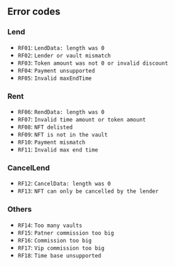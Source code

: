 ## Error codes

### Lend
- `RF01`: `LendData: length was 0`
- `RF02`: `Lender or vault mismatch`
- `RF03`: `Token amount was not 0 or invalid discount`
- `RF04`: `Payment unsupported`
- `RF05`: `Invalid maxEndTime`

### Rent
- `RF06`: `RendData: length was 0`
- `RF07`: `Invalid time amount or token amount`
- `RF08`: `NFT delisted`
- `RF09`: `NFT is not in the vault`
- `RF10`: `Payment mismatch`
- `RF11`: `Invalid max end time`

### CancelLend
- `RF12`: `CancelData: length was 0`
- `RF13`: `NFT can only be cancelled by the lender`

### Others
- `RF14`: `Too many vaults`
- `RF15`: `Patner commission too big`
- `RF16`: `Commission too big`
- `RF17`: `Vip commission too big`
- `RF18`: `Time base unsupported`

